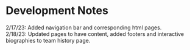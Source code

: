 # Development Notes
2/17/23: Added navigation bar and corresponding html pages. <br/>
2/18/23: Updated pages to have content, added footers and interactive biographies to team history page.